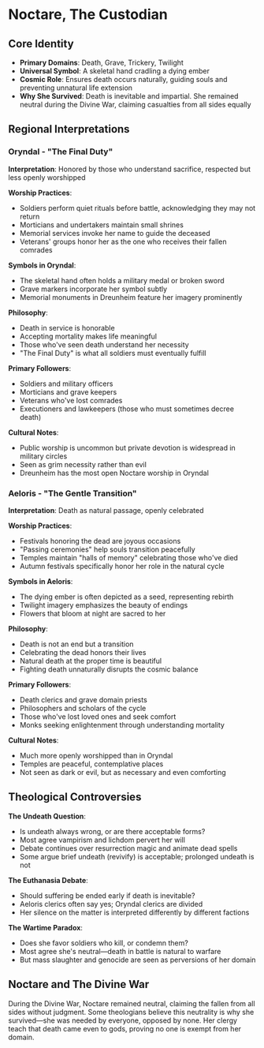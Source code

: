 # Noctare, The Custodian

## Core Identity
- **Primary Domains**: Death, Grave, Trickery, Twilight
- **Universal Symbol**: A skeletal hand cradling a dying ember
- **Cosmic Role**: Ensures death occurs naturally, guiding souls and preventing unnatural life extension
- **Why She Survived**: Death is inevitable and impartial. She remained neutral during the Divine War, claiming casualties from all sides equally

## Regional Interpretations

### Oryndal - "The Final Duty"
**Interpretation**: Honored by those who understand sacrifice, respected but less openly worshipped

**Worship Practices**:
- Soldiers perform quiet rituals before battle, acknowledging they may not return
- Morticians and undertakers maintain small shrines
- Memorial services invoke her name to guide the deceased
- Veterans' groups honor her as the one who receives their fallen comrades

**Symbols in Oryndal**:
- The skeletal hand often holds a military medal or broken sword
- Grave markers incorporate her symbol subtly
- Memorial monuments in Dreunheim feature her imagery prominently

**Philosophy**:
- Death in service is honorable
- Accepting mortality makes life meaningful
- Those who've seen death understand her necessity
- "The Final Duty" is what all soldiers must eventually fulfill

**Primary Followers**:
- Soldiers and military officers
- Morticians and grave keepers
- Veterans who've lost comrades
- Executioners and lawkeepers (those who must sometimes decree death)

**Cultural Notes**:
- Public worship is uncommon but private devotion is widespread in military circles
- Seen as grim necessity rather than evil
- Dreunheim has the most open Noctare worship in Oryndal

### Aeloris - "The Gentle Transition"
**Interpretation**: Death as natural passage, openly celebrated

**Worship Practices**:
- Festivals honoring the dead are joyous occasions
- "Passing ceremonies" help souls transition peacefully
- Temples maintain "halls of memory" celebrating those who've died
- Autumn festivals specifically honor her role in the natural cycle

**Symbols in Aeloris**:
- The dying ember is often depicted as a seed, representing rebirth
- Twilight imagery emphasizes the beauty of endings
- Flowers that bloom at night are sacred to her

**Philosophy**:
- Death is not an end but a transition
- Celebrating the dead honors their lives
- Natural death at the proper time is beautiful
- Fighting death unnaturally disrupts the cosmic balance

**Primary Followers**:
- Death clerics and grave domain priests
- Philosophers and scholars of the cycle
- Those who've lost loved ones and seek comfort
- Monks seeking enlightenment through understanding mortality

**Cultural Notes**:
- Much more openly worshipped than in Oryndal
- Temples are peaceful, contemplative places
- Not seen as dark or evil, but as necessary and even comforting

## Theological Controversies

**The Undeath Question**:
- Is undeath always wrong, or are there acceptable forms?
- Most agree vampirism and lichdom pervert her will
- Debate continues over resurrection magic and animate dead spells
- Some argue brief undeath (revivify) is acceptable; prolonged undeath is not

**The Euthanasia Debate**:
- Should suffering be ended early if death is inevitable?
- Aeloris clerics often say yes; Oryndal clerics are divided
- Her silence on the matter is interpreted differently by different factions

**The Wartime Paradox**:
- Does she favor soldiers who kill, or condemn them?
- Most agree she's neutral—death in battle is natural to warfare
- But mass slaughter and genocide are seen as perversions of her domain

## Noctare and The Divine War

During the Divine War, Noctare remained neutral, claiming the fallen from all sides without judgment. Some theologians believe this neutrality is why she survived—she was needed by everyone, opposed by none. Her clergy teach that death came even to gods, proving no one is exempt from her domain.